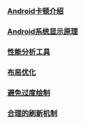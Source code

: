 ### [Android卡顿介绍](https://github.com/ningbaoqi/PerformanceOptimization/blob/master/README-kadun.md)
### [Android系统显示原理](https://github.com/ningbaoqi/PerformanceOptimization/blob/master/README-xianshi.md)
### [性能分析工具](https://github.com/ningbaoqi/PerformanceOptimization/blob/master/README-xingneng.md)
### [布局优化](https://github.com/ningbaoqi/PerformanceOptimization/blob/master/README-youhuabuju.md)
### [避免过度绘制](https://github.com/ningbaoqi/PerformanceOptimization/blob/master/README-bimian.md)
### [合理的刷新机制](https://github.com/ningbaoqi/PerformanceOptimization/blob/master/README-shuaxin.md)
